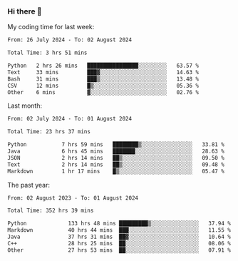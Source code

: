 ### Hi there 👋

My coding time for last week:

<!--START_SECTION:week-->

```txt
From: 26 July 2024 - To: 02 August 2024

Total Time: 3 hrs 51 mins

Python   2 hrs 26 mins   ████████████████░░░░░░░░░   63.57 %
Text     33 mins         ███▓░░░░░░░░░░░░░░░░░░░░░   14.63 %
Bash     31 mins         ███▒░░░░░░░░░░░░░░░░░░░░░   13.48 %
CSV      12 mins         █▒░░░░░░░░░░░░░░░░░░░░░░░   05.36 %
Other    6 mins          ▓░░░░░░░░░░░░░░░░░░░░░░░░   02.76 %
```

<!--END_SECTION:week-->

Last month:

<!--START_SECTION:month-->

```txt
From: 02 July 2024 - To: 01 August 2024

Total Time: 23 hrs 37 mins

Python           7 hrs 59 mins   ████████▒░░░░░░░░░░░░░░░░   33.81 %
Java             6 hrs 45 mins   ███████░░░░░░░░░░░░░░░░░░   28.63 %
JSON             2 hrs 14 mins   ██▒░░░░░░░░░░░░░░░░░░░░░░   09.50 %
Text             2 hrs 14 mins   ██▒░░░░░░░░░░░░░░░░░░░░░░   09.48 %
Markdown         1 hr 17 mins    █▒░░░░░░░░░░░░░░░░░░░░░░░   05.47 %
```

<!--END_SECTION:month-->

The past year:

<!--START_SECTION:year-->

```txt
From: 02 August 2023 - To: 01 August 2024

Total Time: 352 hrs 39 mins

Python             133 hrs 48 mins █████████▒░░░░░░░░░░░░░░░   37.94 %
Markdown           40 hrs 44 mins  ███░░░░░░░░░░░░░░░░░░░░░░   11.55 %
Java               37 hrs 31 mins  ██▓░░░░░░░░░░░░░░░░░░░░░░   10.64 %
C++                28 hrs 25 mins  ██░░░░░░░░░░░░░░░░░░░░░░░   08.06 %
Other              27 hrs 53 mins  ██░░░░░░░░░░░░░░░░░░░░░░░   07.91 %
```

<!--END_SECTION:year-->
